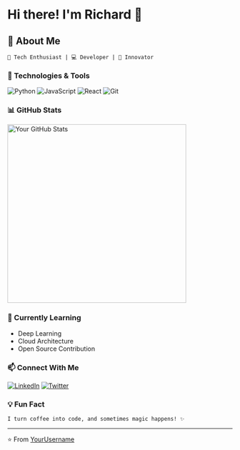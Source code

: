 # Hi there! I'm Richard 👋

## 🌟 About Me

```markdown
🚀 Tech Enthusiast | 💻 Developer | 🎉 Innovator
```

### 🔧 Technologies & Tools

![Python](https://img.shields.io/badge/-Python-black?style=flat-square&logo=python)
![JavaScript](https://img.shields.io/badge/-JavaScript-black?style=flat-square&logo=javascript)
![React](https://img.shields.io/badge/-React-black?style=flat-square&logo=react)
![Git](https://img.shields.io/badge/-Git-black?style=flat-square&logo=git)

### 📊 GitHub Stats

<img src="https://github-readme-stats.vercel.app/api?username=oxheicodes&show_icons=true&theme=radical" alt="Your GitHub Stats" width="400"/>

### 🌱 Currently Learning

- Deep Learning
- Cloud Architecture
- Open Source Contribution

### 📫 Connect With Me

[![LinkedIn](https://img.shields.io/badge/-LinkedIn-blue?style=flat-square&logo=Linkedin&logoColor=white&link=https://www.linkedin.com/in/yourusername/)](https://www.linkedin.com/in/yourusername/)
[![Twitter](https://img.shields.io/badge/-Twitter-1ca0f1?style=flat-square&logo=twitter&logoColor=white&link=https://twitter.com/yourusername)](https://twitter.com/yourusername)

### 💡 Fun Fact

```
I turn coffee into code, and sometimes magic happens! ✨
```

---

⭐️ From [YourUsername](https://github.com/yourusername)
